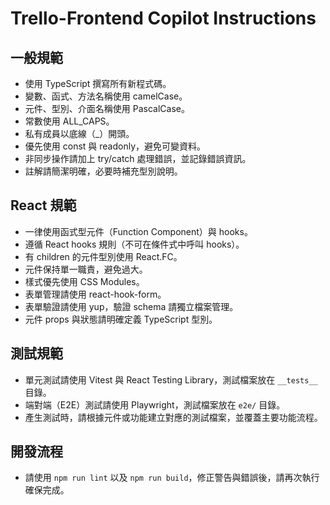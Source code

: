 # Trello-Frontend Copilot Instructions

## 一般規範

- 使用 TypeScript 撰寫所有新程式碼。
- 變數、函式、方法名稱使用 camelCase。
- 元件、型別、介面名稱使用 PascalCase。
- 常數使用 ALL_CAPS。
- 私有成員以底線（\_）開頭。
- 優先使用 const 與 readonly，避免可變資料。
- 非同步操作請加上 try/catch 處理錯誤，並記錄錯誤資訊。
- 註解請簡潔明確，必要時補充型別說明。

## React 規範

- 一律使用函式型元件（Function Component）與 hooks。
- 遵循 React hooks 規則（不可在條件式中呼叫 hooks）。
- 有 children 的元件型別使用 React.FC。
- 元件保持單一職責，避免過大。
- 樣式優先使用 CSS Modules。
- 表單管理請使用 react-hook-form。
- 表單驗證請使用 yup，驗證 schema 請獨立檔案管理。
- 元件 props 與狀態請明確定義 TypeScript 型別。

## 測試規範

- 單元測試請使用 Vitest 與 React Testing Library，測試檔案放在 `__tests__` 目錄。
- 端對端（E2E）測試請使用 Playwright，測試檔案放在 `e2e/` 目錄。
- 產生測試時，請根據元件或功能建立對應的測試檔案，並覆蓋主要功能流程。

## 開發流程

- 請使用 `npm run lint` 以及 `npm run build`，修正警告與錯誤後，請再次執行確保完成。
